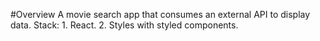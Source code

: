 #Overview
A movie search app that consumes an external API to display data.
Stack:
    1. React.
    2. Styles with styled components.
